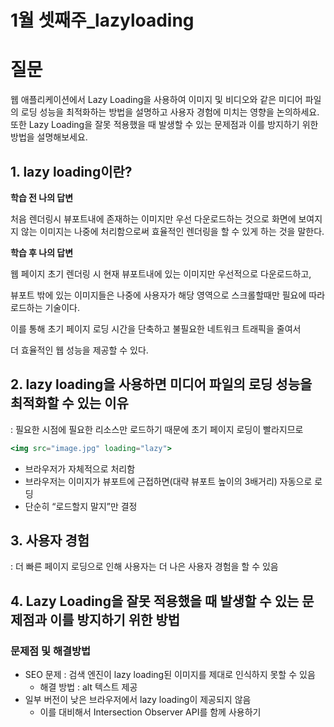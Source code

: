 # 1월 셋째주_lazyloading

# 질문

웹 애플리케이션에서 Lazy Loading을 사용하여 이미지 및 비디오와 같은 미디어 파일의 로딩 성능을 최적화하는 방법을 설명하고 사용자 경험에 미치는 영향을 논의하세요. 또한 Lazy Loading을 잘못 적용했을 때 발생할 수 있는 문제점과 이를 방지하기 위한 방법을 설명해보세요.

## 1. lazy loading이란?

**학습 전 나의 답변**

처음 렌더링시 뷰포트내에 존재하는 이미지만 우선 다운로드하는 것으로 화면에 보여지지 않는 이미지는 나중에 처리함으로써 효율적인 렌더링을 할 수 있게 하는 것을 말한다.

**학습 후 나의 답변**

웹 페이지 초기 렌더링 시 현재 뷰포트내에 있는 이미지만 우선적으로 다운로드하고,

뷰포트 밖에 있는 이미지들은 나중에 사용자가 해당 영역으로 스크롤할때만 필요에 따라 로드하는 기술이다. 

이를 통해 초기 페이지 로딩 시간을 단축하고 불필요한 네트워크 트래픽을 줄여서

더 효율적인 웹 성능을 제공할 수 있다.

## 2. lazy loading을 사용하면 미디어 파일의 로딩 성능을 최적화할 수 있는 이유

: 필요한 시점에 필요한 리소스만 로드하기 때문에 초기 페이지 로딩이 빨라지므로

```jsx
<img src="image.jpg" loading="lazy">
```

- 브라우저가 자체적으로 처리함
- 브라우저는 이미지가 뷰포트에 근접하면(대략 뷰포트 높이의 3배거리) 자동으로 로딩
- 단순히 “로드할지 말지”만 결정

## 3. 사용자 경험

: 더 빠른 페이지 로딩으로 인해 사용자는 더 나은 사용자 경험을 할 수 있음

## 4.  Lazy Loading을 잘못 적용했을 때 발생할 수 있는 문제점과 이를 방지하기 위한 방법

### 문제점 및 해결방법

- SEO 문제 : 검색 엔진이 lazy loading된 이미지를 제대로 인식하지 못할 수 있음
    - 해결 방법 : alt 텍스트 제공
- 일부 버전이 낮은 브라우저에서 lazy loading이 제공되지 않음
    - 이를 대비해서 Intersection Observer API를 함께 사용하기